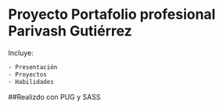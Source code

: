 # Proyecto Portafolio profesional Parivash Gutiérrez

Incluye:

```sh
- Presentación
- Proyectos
- Habilidades

```
##Realizdo con PUG y SASS